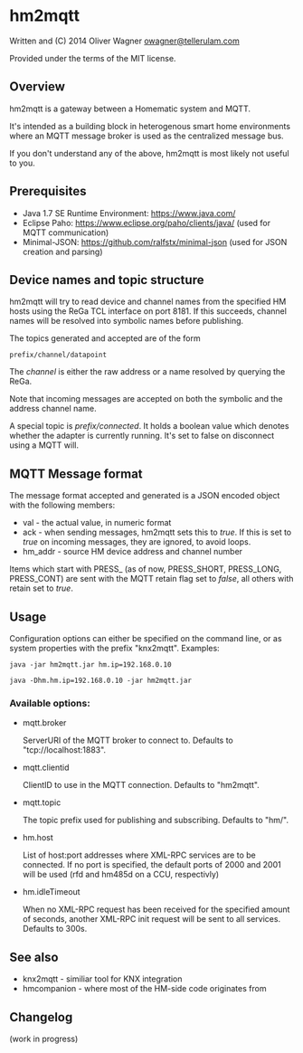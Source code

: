 hm2mqtt
=======

  Written and (C) 2014 Oliver Wagner <owagner@tellerulam.com> 
  
  Provided under the terms of the MIT license.

Overview
--------

hm2mqtt is a gateway between a Homematic system and MQTT. 

It's intended as a building block in heterogenous smart home environments where an MQTT message broker is used as the centralized message bus.

If you don't understand any of the above, hm2mqtt is most likely not useful to you.


Prerequisites
-------------

* Java 1.7 SE Runtime Environment: https://www.java.com/
* Eclipse Paho: https://www.eclipse.org/paho/clients/java/ (used for MQTT communication)
* Minimal-JSON: https://github.com/ralfstx/minimal-json (used for JSON creation and parsing)


Device names and topic structure
--------------------------------
hm2mqtt will try to read device and channel names from the specified HM hosts using the ReGa TCL interface
on port 8181. If this succeeds, channel names will be resolved into symbolic names before publishing.

The topics generated and accepted are of the form

`prefix/channel/datapoint`

The *channel* is either the raw address or a name resolved by querying the ReGa.

Note that incoming messages are accepted on both the symbolic and the address channel name.

A special topic is *prefix/connected*. It holds a boolean value which denotes whether the adapter is
currently running. It's set to false on disconnect using a MQTT will.


MQTT Message format
--------------------

The message format accepted and generated is a JSON encoded object with the following members:

* val - the actual value, in numeric format
* ack - when sending messages, hm2mqtt sets this to _true_. If this is set to _true_ on incoming messages, they
  are ignored, to avoid loops.
* hm_addr - source HM device address and channel number
 
Items which start with PRESS\_ (as of now, PRESS\_SHORT, PRESS\_LONG, PRESS\_CONT) are sent with the MQTT retain 
flag set to _false_, all others with retain set to _true_.


Usage
-----

Configuration options can either be specified on the command line, or as system properties with the prefix "knx2mqtt".
Examples:

    java -jar hm2mqtt.jar hm.ip=192.168.0.10
    
    java -Dhm.hm.ip=192.168.0.10 -jar hm2mqtt.jar
    
### Available options:    

- mqtt.broker

  ServerURI of the MQTT broker to connect to. Defaults to "tcp://localhost:1883".
  
- mqtt.clientid

  ClientID to use in the MQTT connection. Defaults to "hm2mqtt".
  
- mqtt.topic

  The topic prefix used for publishing and subscribing. Defaults to "hm/".

- hm.host

  List of host:port addresses where XML-RPC services are to be connected. If no port is specified,
  the default ports of 2000 and 2001 will be used (rfd and hm485d on a CCU, respectivly)

- hm.idleTimeout

  When no XML-RPC request has been received for the specified amount of seconds, another XML-RPC init
  request will be sent to all services. Defaults to 300s.
  
  
See also
--------
- knx2mqtt - similiar tool for KNX integration 
- hmcompanion - where most of the HM-side code originates from


Changelog
---------
(work in progress)
 
